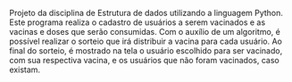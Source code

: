 Projeto da disciplina de Estrutura de dados utilizando a linguagem Python.
Este programa realiza o cadastro de usuários a serem vacinados e as vacinas e doses que serão consumidas.
Com o auxílio de um algoritmo, é possível realizar o sorteio que irá distribuir a vacina para cada usuário.
Ao final do sorteio, é mostrado na tela o usuário escolhido para ser vacinado, com sua respectiva vacina, e os usuários que não foram vacinados, caso existam.